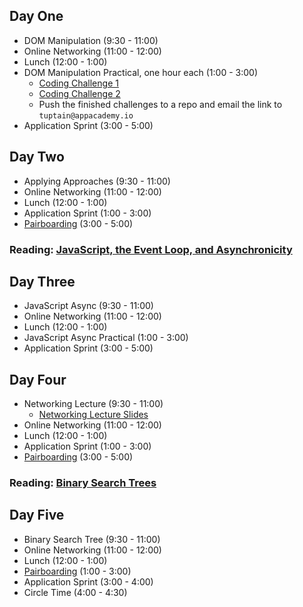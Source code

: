 ## Day One

- DOM Manipulation (9:30 - 11:00)
- Online Networking (11:00 - 12:00)
- Lunch (12:00 - 1:00)
- DOM Manipulation Practical, one hour each (1:00 - 3:00)
  - [Coding Challenge 1](https://github.com/appacademy/graduated-job_seeker-program/blob/master/projects/react.md)
  - [Coding Challenge 2](https://github.com/appacademy/graduated-job_seeker-program/blob/master/projects/tic-tac-toe.md)
  - Push the finished challenges to a repo and email the link to `tuptain@appacademy.io`
- Application Sprint (3:00 - 5:00)

## Day Two

- Applying Approaches (9:30 - 11:00)
- Online Networking (11:00 - 12:00)
- Lunch (12:00 - 1:00)
- Application Sprint (1:00 - 3:00)
- [Pairboarding](https://github.com/appacademy/graduated-job_seeker-program/tree/master/pairboarding-problems) (3:00 - 5:00)

### Reading: [JavaScript, the Event Loop, and Asynchronicity](https://github.com/appacademy/graduated-job_seeker-program/tree/master/week-2/js_eventloop_asynchronicity)

## Day Three

- JavaScript Async (9:30 - 11:00)
- Online Networking (11:00 - 12:00)
- Lunch (12:00 - 1:00)
- JavaScript Async Practical (1:00 - 3:00)
- Application Sprint (3:00 - 5:00)

## Day Four

- Networking Lecture (9:30 - 11:00)
  - [Networking Lecture Slides](https://docs.google.com/presentation/d/1hCC-uR8ESDgHwMbJqI74pzOmVW2XLr9gQI33KFbiKvQ/edit#slide=id.g38aa51186a_0_139)
- Online Networking (11:00 - 12:00)
- Lunch (12:00 - 1:00)
- Application Sprint (1:00 - 3:00)
- [Pairboarding](https://github.com/appacademy/graduated-job_seeker-program/tree/master/pairboarding-problems) (3:00 - 5:00)

### Reading: [Binary Search Trees](https://github.com/appacademy/graduated-job_seeker-program/tree/master/week-2/binary_search_trees)

## Day Five

- Binary Search Tree (9:30 - 11:00)
- Online Networking (11:00 - 12:00)
- Lunch (12:00 - 1:00)
- [Pairboarding](https://github.com/appacademy/graduated-job_seeker-program/tree/master/pairboarding-problems) (1:00 - 3:00)
- Application Sprint (3:00 - 4:00)
- Circle Time (4:00 - 4:30)
